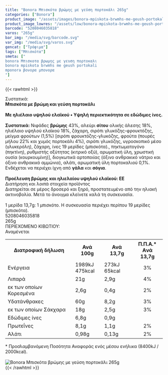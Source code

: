 ```yaml
---
title: "Bonora Μπισκότα βρώμης με γεύση πορτοκάλι 265g"
categories: ["Bonora"]
product_image: "/assets/images/bonora-mpiskota-brwmhs-me-geush-portokali-265g.jpg"
product_image_lowres: "/assets/low/bonora-mpiskota-brwmhs-me-geush-portokali-265g.jpg"
barcode: "5208046035818"
varos: "265g"
bar_img: "/media/svg/barcode.svg"
var_img: "/media/svg/varos.svg"
gencat: ["Τρόφιμα"]
tags: ["Μπισκότα"]
smeta: ["
bonora Μπισκοτα βρωμης με γευση πορτοκαλι
bonora mpiskota brwmhs me geush portokali
mponora βονορα μπονορα
"]
---
```

{{< rawhtml >}}

<div class="sload87"><div class="product"><div id="sistatika">Συστατικά:</div><div class="alltext"><b>Μπισκότα με βρώμη και γεύση πορτοκάλι</b><br><br><div class="sorange sp1015"><b>Με ηλιέλαιο υψηλού ελαϊκού • Υψηλή περιεκτικότητα σε εδώδιμες ίνες.</b></div><br><b>Συστατικά:</b> Νιφάδες <b>βρώμης</b> 43%, αλεύρι <b>σίτου</b> ολικής άλεσης 18%, ηλιέλαιο υψηλού ελαϊκού 18%, ζάχαρη, σιρόπι γλυκόζης-φρουκτόζης, μείγμα φρούτων (1,5%) [σιρόπι φρουκτόζης-γλυκόζης, φρούτα (πουρές μήλου 22% και χυμός πορτοκάλι 4%), σιρόπι γλυκόζης, υγροσκοπικό μέσο (γλυκερόλη), ζάχαρη, ίνες 19 μερίδες (μπισκότα)., πηκτωματογόνο (πηκτίνη), ρυθμιστής οξύτητας (κιτρικό οξύ), αρωματική ύλη, χρωστική ουσία (κουρκουμίνη)], διογκωτικά αρτοποιίας (όξινο ανθρακικό νάτριο και όξινο ανθρακικό αμμώνιο), αλάτι, αρωματική ύλη πορτοκαλιού 0,1%.<br>Ενδέχεται να περιέχει ίχνη από <b>γάλα</b> και <b>σόγια</b>.<br><br><b>Προέλευση βρώμης και ηλιελαίου υψηλού ελαϊκού: ΕΕ</b></div><div id="loipa">Διατήρηση και λοιπά στοιχεία προϊόντος</div><div class="alltext">Διατηρείται σε μέρος δροσερό και ξηρό, προστατευμένο από την ηλιακή ακτινοβολία. Μετά το άνοιγμα κλείνετε καλά τη συσκευασία.<br><br>1 μερίδα 13,7g: 1 μπισκότο. Η συσκευασία περιέχει περίπου 19 μερίδες (μπισκότα).</div><div id="barcode"><div id="barimage1"></div><span id="bartext">5208046035818</span></div><div id="varos"><div id="varosimage1"></div><span id="varostext">265g</span></div><div id="kivotio">ΠΕΡΙΕΧΟΜΕΝΟ ΚΙΒΩΤΙΟΥ:<br>Αναμένεται</div><div class="tabout"><table id="diatable"><tbody><tr><th>Διατροφική δήλωση</th><th>Ανά 100g</th><th>Ανά 13,7g</th><th>Π.Π.Α.*<br>Aνά 13,7g</th></tr><tr><td class="texr2">Ενέργεια</td><td class="texr">1989kJ<br>475kcal</td><td class="texr">273kJ<br>65kcal</td><td class="texr" style="text-align:center">3%</td></tr><tr><td class="texr2">Λιπαρά</td><td class="texr">21g</td><td class="texr">2,9g</td><td class="texr" style="text-align:center">4%</td></tr><tr><td class="gray">εκ των οποίων Κορεσµένα</td><td class="gray2">2,6g</td><td class="gray2">0,4g</td><td class="gray2" style="text-align:center">2%</td></tr><tr><td class="texr2">Yδατάνθρακες</td><td class="texr">60g</td><td class="texr">8,2g</td><td class="texr" style="text-align:center">3%</td></tr><tr><td class="gray">εκ των οποίων Σάκχαρα</td><td class="gray2">18g</td><td class="gray2">2,5g</td><td class="gray2" style="text-align:center">3%</td></tr><tr><td class="texr2">Eδώδιμες ίνες</td><td class="texr">6,8g</td><td class="texr">0,9g</td><td class="texr" style="text-align:center">&nbsp;</td></tr><tr><td class="texr2">Πρωτεΐνες</td><td class="texr">8,1g</td><td class="texr">1,1g</td><td class="texr" style="text-align:center">2%</td></tr><tr><td class="texr2">Αλάτι</td><td class="texr">0,98g</td><td class="texr">0,13g</td><td class="texr" style="text-align:center">2%</td></tr></tbody></table></div><div class="alltext">* Προσλαμβανόμενη Ποσότητα Αναφοράς ενός μέσου ενήλικα (8400kJ / 2000kcal).</div><br><div class="pimg"><img alt="Bonora Μπισκότα βρώμης με γεύση πορτοκάλι 265g" title="Bonora Μπισκότα βρώμης με γεύση πορτοκάλι 265g" src="/assets/images/bonora-mpiskota-brwmhs-me-geush-portokali-265g.jpg"></div></div></div>
{{< /rawhtml >}}


